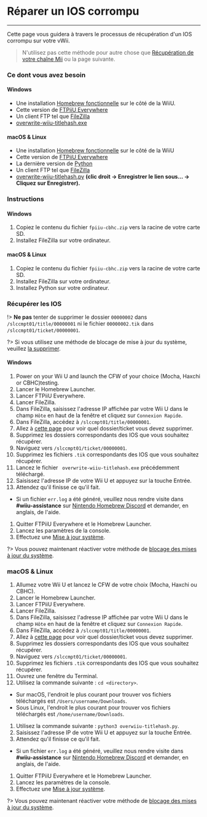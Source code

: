 # Réparer un IOS corrompu
---
Cette page vous guidera à travers le processus de récupération d'un IOS corrompu sur votre vWii.

> N'utilisez pas cette méthode pour autre chose que [Récupération de votre chaîne Mii](recover-mii-channel) ou la page suivante.

### Ce dont vous avez besoin

<!-- tabs:start -->

#### **Windows**

- Une installation [Homebrew fonctionnelle](introduction) sur le côté de la WiiU.
- Cette version de [FTPiiU Everywhere](http://wiiubru.com/appstore/zips/fpiiu-cbhc.zip)
- Un client FTP tel que [FileZilla](https://filezilla-project.org/download.php?show_all=1)
- <a href="https://github.com/ihaveamac/overwrite-wiiu-titlehash/releases/download/v1.0/overwrite-wiiu-titlehash.exe" download>overwrite-wiiu-titlehash.exe</a>

#### **macOS & Linux**

- Une installation [Homebrew fonctionnelle](introduction) sur le côté de la WiiU
- Cette version de [FTPiiU Everywhere](http://wiiubru.com/appstore/zips/fpiiu-cbhc.zip)
- La dernière version de [Python](https://www.python.org/downloads/)
- Un client FTP tel que [FileZilla](https://filezilla-project.org/download.php?show_all=1)
- <a href="https://github.com/ihaveamac/overwrite-wiiu-titlehash/raw/master/overwrite-wiiu-titlehash.py" download>overwrite-wiiu-titlehash.py</a> **(clic droit -> Enregistrer le lien sous... -> Cliquez sur Enregistrer).**

<!-- tabs:end -->

### Instructions

<!-- tabs:start -->

#### **Windows**

1. Copiez le contenu du fichier `fpiiu-cbhc.zip` vers la racine de votre carte SD.
1. Installez FileZilla sur votre ordinateur.

#### **macOS & Linux**

1. Copiez le contenu du fichier `fpiiu-cbhc.zip` vers la racine de votre carte SD.
1. Installez FileZilla sur votre ordinateur.
1. Installez Python sur votre ordinateur.

<!-- tabs:end -->

### Récupérer les IOS

!> **Ne pas** tenter de supprimer le dossier `00000002` dans `/slccmpt01/title/00000001` ni le fichier `00000002.tik` dans `/slccmpt01/ticket/00000001`.

?> Si vous utilisez une méthode de blocage de mise à jour du système, veuillez [la supprimer](unblock-updates).

<!-- tabs:start -->

#### **Windows**

1. Power on your Wii U and launch the CFW of your choice (Mocha, Haxchi or CBHC)testing.
1. Lancer le Homebrew Launcher.
1. Lancer FTPiiU Everywhere.
1. Lancer FileZilla.
1. Dans FileZilla, saisissez l'adresse IP affichée par votre Wii U dans le champ `Hôte` en haut de la fenêtre et cliquez sur `Connexion Rapide`.
1. Dans FileZilla, accédez à `/slccmpt01/title/00000001`.
1. Allez à [cette page](ios-folders) pour voir quel dossier/ticket vous devez supprimer.
1. Supprimez les dossiers correspondants des IOS que vous souhaitez récupérer.
1. Naviguez vers `/slccmpt01/ticket/00000001`.
1. Supprimez les fichiers `.tik` correspondants des IOS que vous souhaitez récupérer.
1. Lancez le fichier ` overwrite-wiiu-titlehash.exe` précédemment téléchargé.
1. Saisissez l'adresse IP de votre Wii U et appuyez sur la touche Entrée.
1. Attendez qu'il finisse ce qu'il fait.
 - Si un fichier `err.log` a été généré, veuillez nous rendre visite dans **#wiiu-assistance** sur [Nintendo Homebrew Discord](https://discord.gg/C29hYvh) et demander, en anglais, de l'aide.
1. Quitter FTPiiU Everywhere et le Homebrew Launcher.
1. Lancez les paramètres de la console.
1. Effectuez une [Mise à jour système](https://en-americas-support.nintendo.com/app/answers/detail/a_id/1136/~/how-to-perform-a-system-update).

?> Vous pouvez maintenant réactiver votre méthode de [blocage des mises à jour du système](block-updates).

### **macOS & Linux**

1. Allumez votre Wii U et lancez le CFW de votre choix (Mocha, Haxchi ou CBHC).
1. Lancer le Homebrew Launcher.
1. Lancer FTPiiU Everywhere.
1. Lancer FileZilla.
1. Dans FileZilla, saisissez l'adresse IP affichée par votre Wii U dans le champ `Hôte` en haut de la fenêtre et cliquez sur `Connexion Rapide`.
1. Dans FileZilla, accédez à `/slccmpt01/title/00000001`.
1. Allez à [cette page](ios-folders) pour voir quel dossier/ticket vous devez supprimer.
1. Supprimez les dossiers correspondants des IOS que vous souhaitez récupérer.
1. Naviguez vers `/slccmpt01/ticket/00000001`.
1. Supprimez les fichiers `.tik` correspondants des IOS que vous souhaitez récupérer.
1. Ouvrez une fenêtre du Terminal.
1. Utilisez la commande suivante : `cd <directory>`.
 - Sur macOS, l'endroit le plus courant pour trouver vos fichiers téléchargés est `/Users/username/Downloads`.
 - Sous Linux, l'endroit le plus courant pour trouver vos fichiers téléchargés est `/home/username/Downloads`.
1. Utilisez la commande suivante : `python3 overwiiu-titlehash.py`.
1. Saisissez l'adresse IP de votre Wii U et appuyez sur la touche Entrée.
1. Attendez qu'il finisse ce qu'il fait.
 - Si un fichier `err.log` a été généré, veuillez nous rendre visite dans **#wiiu-assistance** sur [Nintendo Homebrew Discord](https://discord.gg/C29hYvh) et demander, en anglais, de l'aide.
1. Quitter FTPiiU Everywhere et le Homebrew Launcher.
1. Lancez les paramètres de la console.
1. Effectuez une [Mise à jour système](https://en-americas-support.nintendo.com/app/answers/detail/a_id/1136/~/how-to-perform-a-system-update).

?> Vous pouvez maintenant réactiver votre méthode de [blocage des mises à jour du système](block-updates).

<!-- tabs:end -->